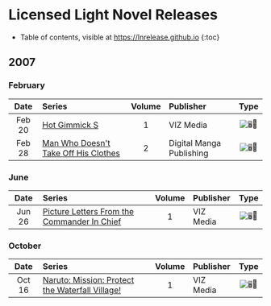 # Licensed Light Novel Releases

- Table of contents, visible at https://lnrelease.github.io
{:toc}

## 2007

### February

Date|Series|Volume|Publisher|Type|
:---:|:---|:---:|:---|:---:|
Feb 20|[Hot Gimmick S](https://www.viz.com/read/novel/hot-gimmick-s-novel-volume-1/product/1056/paperback)|1|VIZ Media|<input class="spacer" alt="🖥️" type="image" disabled>📖|
Feb 28|[Man Who Doesn't Take Off His Clothes](https://legacy.rightstufanime.com/Man-Who-Doesnt-Take-Off-His-Clothes-Novel-2_3)|2|Digital Manga Publishing|<input class="spacer" alt="🖥️" type="image" disabled>📖|

### June

Date|Series|Volume|Publisher|Type|
:---:|:---|:---:|:---|:---:|
Jun 26|[Picture Letters From the Commander In Chief](https://www.viz.com/read/novel/picture-letters-from-the-commander-in-chief/product/4706/paperback)|1|VIZ Media|<input class="spacer" alt="🖥️" type="image" disabled>📖|

### October

Date|Series|Volume|Publisher|Type|
:---:|:---|:---:|:---|:---:|
Oct 16|[Naruto: Mission: Protect the Waterfall Village!](https://www.viz.com/read/novel/naruto-novel/product/1074/paperback)|1|VIZ Media|<input class="spacer" alt="🖥️" type="image" disabled>📖|
